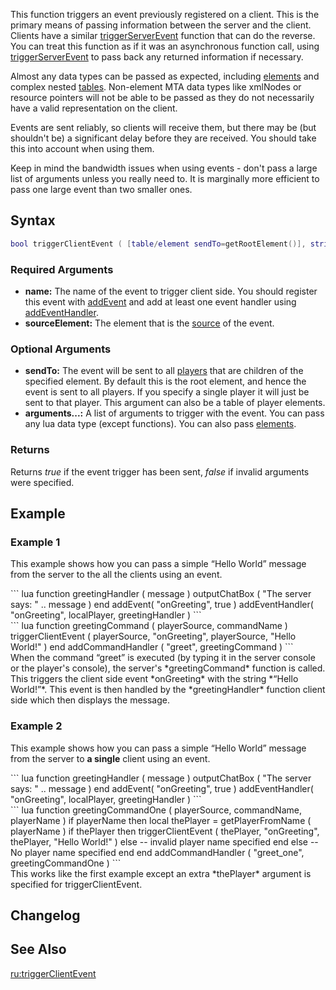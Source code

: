 This function triggers an event previously registered on a client. This is the primary means of passing information between the server and the client. Clients have a similar [triggerServerEvent](/triggerServerEvent.md "wikilink") function that can do the reverse. You can treat this function as if it was an asynchronous function call, using [triggerServerEvent](/triggerServerEvent.md "wikilink") to pass back any returned information if necessary.

Almost any data types can be passed as expected, including [elements](/element.md "wikilink") and complex nested [tables](/table.md "wikilink"). Non-element MTA data types like xmlNodes or resource pointers will not be able to be passed as they do not necessarily have a valid representation on the client.

Events are sent reliably, so clients will receive them, but there may be (but shouldn't be) a significant delay before they are received. You should take this into account when using them.

Keep in mind the bandwidth issues when using events - don't pass a large list of arguments unless you really need to. It is marginally more efficient to pass one large event than two smaller ones.

Syntax
------

``` lua
bool triggerClientEvent ( [table/element sendTo=getRootElement()], string name, element sourceElement, [arguments...] )
```

### Required Arguments

-   **name:** The name of the event to trigger client side. You should register this event with [addEvent](/addEvent.md "wikilink") and add at least one event handler using [addEventHandler](/addEventHandler.md "wikilink").
-   **sourceElement:** The element that is the [source](/Event_system#Event_handlers.md "wikilink") of the event.

### Optional Arguments

-   **sendTo:** The event will be sent to all [players](/player.md "wikilink") that are children of the specified element. By default this is the root element, and hence the event is sent to all players. If you specify a single player it will just be sent to that player. This argument can also be a table of player elements.
-   **arguments...:** A list of arguments to trigger with the event. You can pass any lua data type (except functions). You can also pass [elements](/element.md "wikilink").

### Returns

Returns *true* if the event trigger has been sent, *false* if invalid arguments were specified.

Example
-------

### Example 1

This example shows how you can pass a simple “Hello World” message from the server to the all the clients using an event.

<section name="Client" class="client" show="true">
``` lua
function greetingHandler ( message )
    outputChatBox ( "The server says: " .. message )
end
addEvent( "onGreeting", true )
addEventHandler( "onGreeting", localPlayer, greetingHandler )
```

</section>
<section name="Server" class="server" show="true">
``` lua
function greetingCommand ( playerSource, commandName )
    triggerClientEvent ( playerSource, "onGreeting", playerSource, "Hello World!" )
end
addCommandHandler ( "greet", greetingCommand )
```

</section>
When the command “greet” is executed (by typing it in the server console or the player's console), the server's *greetingCommand* function is called. This triggers the client side event *onGreeting* with the string *“Hello World!”*. This event is then handled by the *greetingHandler* function client side which then displays the message.

### Example 2

This example shows how you can pass a simple “Hello World” message from the server to **a single** client using an event.

<section name="Client" class="client" show="true">
``` lua
function greetingHandler ( message )
    outputChatBox ( "The server says: " .. message )
end
addEvent( "onGreeting", true )
addEventHandler( "onGreeting", localPlayer, greetingHandler )
```

</section>
<section name="Server" class="server" show="true">
``` lua
function greetingCommandOne ( playerSource, commandName, playerName )
    if playerName then
        local thePlayer = getPlayerFromName ( playerName )
        if thePlayer then
            triggerClientEvent ( thePlayer, "onGreeting", thePlayer, "Hello World!" )
        else
            -- invalid player name specified
        end
    else
        -- No player name specified
    end 
end
addCommandHandler ( "greet_one", greetingCommandOne )
```

</section>
This works like the first example except an extra *thePlayer* argument is specified for triggerClientEvent.

Changelog
---------

See Also
--------

[ru:triggerClientEvent](/ru:triggerClientEvent.md "wikilink")
